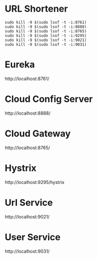 # URL Shortener

```
sudo kill -9 $(sudo lsof -t -i:8761)
sudo kill -9 $(sudo lsof -t -i:8888)
sudo kill -9 $(sudo lsof -t -i:8765)
sudo kill -9 $(sudo lsof -t -i:9295)
sudo kill -9 $(sudo lsof -t -i:9021)
sudo kill -9 $(sudo lsof -t -i:9031)
```

# Eureka
http://localhost:8761/


# Cloud Config Server
http://localhost:8888/

# Cloud Gateway
http://localhost:8765/

# Hystrix
http://localhost:9295/hystrix

# Url Service
http://localhost:9021/

# User Service
http://localhost:9031/